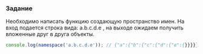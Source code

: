 ### Задание

Необходимо написать функцию создающую пространство имен. На вход подается строка вида: a.b.c.d.e , на выходе ожидаем получить вложенные друг в друга объекты.

```js
console.log(namespace('a.b.c.d.e')); // {"a":{"b":{"c":{"d":{"e":{}}}}}}
```

